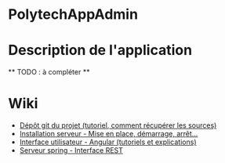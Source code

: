 PolytechAppAdmin
================

# Description de l'application
** TODO : à compléter **

# Wiki
- [Dépôt git du projet (tutoriel, comment récupérer les sources)](../../wiki/D%C3%A9p%C3%B4t-git-du-projet)
- [Installation serveur - Mise en place, démarrage, arrêt...](../../wiki/Installation-serveur)
- [Interface utilisateur - Angular (tutoriels et explications)](../../wiki/Interface-utilisateur)
- [Serveur spring - Interface REST](../../wiki/Serveur-spring)


